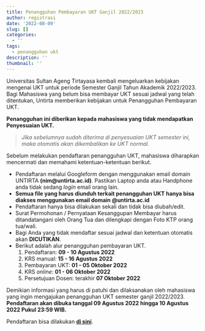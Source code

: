 ```yaml
---
title: Penangguhan Pembayaran UKT Ganjil 2022/2023
author: registrasi
date: '2022-08-09'
slug: []
categories:
  - ''
tags:
  - penangguhan ukt
description: ''
thumbnail: ''
---
```


Universitas Sultan Ageng Tirtayasa kembali mengeluarkan kebijakan mengenai UKT untuk periode Semester Ganjil Tahun Akademik 2022/2023. Bagi Mahasiswa yang belum bisa membayar UKT sesuai jadwal yang telah ditentukan, Untirta memberikan kebijakan untuk Penangguhan Pembayaran UKT.

**Penangguhan ini diberikan kepada mahasiswa yang tidak mendapatkan Penyesuaian UKT.**

> *Jika sebelumnya sudah diterima di penyesuaian UKT semester ini, maka otomatis akan dikembalikan ke UKT normal.*

Sebelum melakukan pendaftaran penangguhan UKT, mahasiswa diharapkan mencermati dan memahami ketentuan-ketentuan berikut.

-   Pendaftaran melalui Googleform dengan menggunakan email domain UNTIRTA **(nim\@untirta.ac.id)**. Pastikan Laptop anda atau Handphone anda tidak sedang *login* email orang lain.
-   **Semua file yang harus diunduh terkait penangguhan UKT hanya bisa diakses menggunakan email domain \@untirta.ac.id**
-   Pendaftaran hanya bisa dilakukan sekali dan tidak bisa diubah/edit.
-   Surat Permohonan / Pernyataan Kesanggupan Membayar harus ditandatangani oleh Orang Tua dan dilengkapi dengan Foto KTP orang tua/wali.
-   Bagi Anda yang tidak mendaftar sesuai jadwal dan ketentuan otomatis akan **DICUTIKAN**.
-   Berikut adalah alur penangguhan pembayaran UKT.
    1.  Pendaftaran: **09 - 10 Agustus 2022**
    2.  KRS manual: **15 - 16 Agustus 2022**
    3.  Pembayaran UKT: **01 - 05 Oktober 2022**
    4.  KRS *online*: **01 - 06 Oktober 2022**
    5.  Persetujuan Dosen: terakhir **07 Oktober 2022**

Demikian informasi yang harus di patuhi dan dilaksanakan oleh mahasiswa yang ingin mengajukan penangguhan UKT semester ganjil 2022/2023. **Pendaftaran akan dibuka tanggal 09 Agustus 2022 hingga 10 Agustus 2022 Pukul 23:59 WIB.**

Pendaftaran bisa dilakukan [**di sini**](https://docs.google.com/forms/d/e/1FAIpQLSe-sSa3Ne9kp8ZMRxShKzgs39djNr2nNB4DzhuG-GkSEgO5Yg/viewform).
